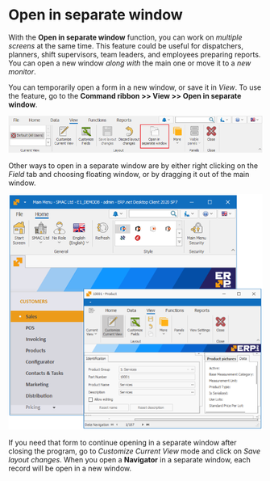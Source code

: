 # Open in separate window

With the **Open in separate window** function, you can work on *multiple screens* at the same time.
This feature could be useful for dispatchers, planners, shift supervisors, team leaders, and employees preparing reports.
You can open a new window *along with* the main one or move it to a *new monitor*. 

You can temporarily open a form in a new window, or save it in *View*. To use the feature, go to the <b>Command ribbon >> View >> Open in separate window</b>.

![Open in separate window](pictures/open-sepatate-window.png) 

Other ways to open in a separate window are by either right clicking on the *Field* tab and choosing floating window, or by dragging it out of the main window.  

![Separate window](pictures/separate-window.png) 

If you need that form to continue opening in a separate window after closing the program, go to *Customize Current View* mode and click on *Save layout changes*. 
When you open a <b>Navigator</b> in a separate window, each record will be open in a new window.
